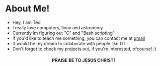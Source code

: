 # About Me!

- Hey, I am Ted 
- I really love computers, linux and astronomy 
- Currently Im figuring out "C" and "Bash scripting" 
- If you'd like to teach me something, you can contact me at <a href="tedjoshissac@gmail.com">gmail</a>
- It would be my dream to colaborate with people like DT
- Don't forget to check my projects out, if you're interested, ofcourse! ;)

<center> <h4> PRAISE BE TO JESUS CHRIST! </h4> </center>
